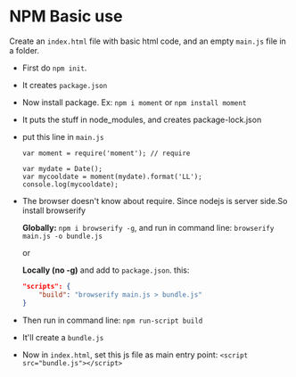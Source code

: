 # NPM Basic use
Create an `index.html` file with basic html code, and an empty `main.js` file in a folder.
- First do `npm init`.
- It creates `package.json`
- Now install package. Ex: `npm i moment` or `npm install moment`
- It puts the stuff in node_modules, and creates package-lock.json

- put this line in `main.js`
    ```
    var moment = require('moment'); // require

    var mydate = Date();
    var mycooldate = moment(mydate).format('LL');
    console.log(mycooldate);
    ```

- The browser doesn't know about require. Since nodejs is server side.So install browserify

    **Globally:** `npm i browserify -g`, and run in command line: `browserify main.js -o bundle.js`

    or 
    
    **Locally (no -g)** and add to `package.json`. this:
    ```json
    "scripts": {
        "build": "browserify main.js > bundle.js"
    }
    ```
- Then run in command line: `npm run-script build`
- It'll create a `bundle.js`
- Now in `index.html`, set this js file as main entry point: `<script src="bundle.js"></script>`

